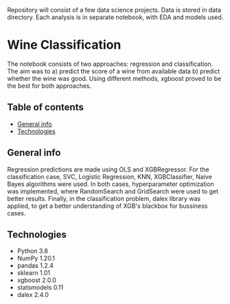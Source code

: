 Repository will consist of a few data science projects. Data is stored in data directory. Each analysis is in separate notebook, with EDA and models used.

# Wine Classification
The notebook consists of two approaches: regression and classification. The aim was to a) predict the score of a wine from available data b) predict whether the wine was good. Using different methods, xgboost proved to be the best for both approaches.

## Table of contents
* [General info](#general-info)
* [Technologies](#technologies)

## General info
Regression predictions are made using OLS and XGBRegressor. For the classification case, SVC, Logistic Regression, KNN, XGBClassifier, Naive Bayes algorithms were used. In both cases, hyperparameter optimization was implemented, where RandomSearch and GridSearch were used to get better results. Finally, in the classification problem, dalex library was applied, to get a better understanding of XGB's blackbox for bussiness cases.
## Technologies
* Python 3.8
* NumPy 1.20.1
* pandas 1.2.4
* sklearn 1.01
* xgboost 2.0.0
* statsmodels 0.11
* dalex 2.4.0
